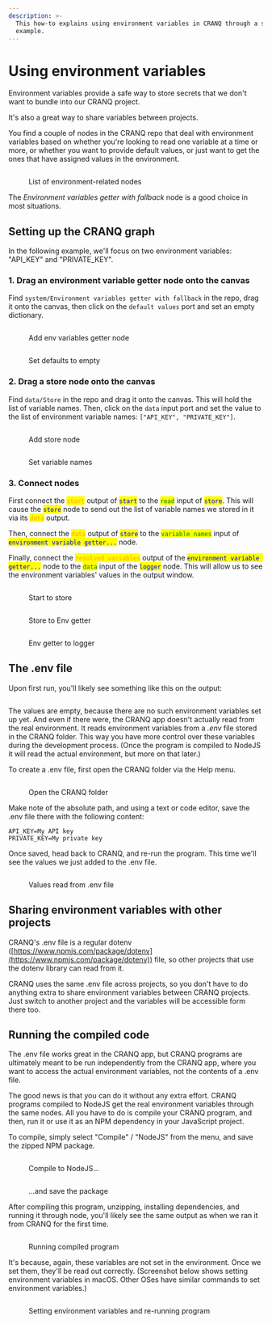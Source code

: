 ```yaml
---
description: >-
  This how-to explains using environment variables in CRANQ through a simple
  example.
---
```


# Using environment variables

Environment variables provide a safe way to store secrets that we don't want to bundle into our CRANQ project.

It's also a great way to share variables between projects.

You find a couple of nodes in the CRANQ repo that deal with environment variables based on whether you're looking to read one variable at a time or more, or whether you want to provide default values, or just want to get the ones that have assigned values in the environment.

<figure><img src="../.gitbook/assets/Screenshot 2022-09-18 at 11.50.53.png" alt=""><figcaption><p>List of environment-related nodes</p></figcaption></figure>

The _Environment variables getter with fallback_ node is a good choice in most situations.

## **Setting up the CRANQ graph**

In the following example, we'll focus on two environment variables: "API\_KEY" and "PRIVATE\_KEY".

### **1. Drag an environment variable getter node onto the canvas**

Find `system/Environment variables getter with fallback` in the repo, drag it onto the canvas, then click on the `default values` port and set an empty dictionary.

<div>

<figure><img src="../.gitbook/assets/Screenshot 2022-09-18 at 13.16.28.png" alt=""><figcaption><p>Add env variables getter node</p></figcaption></figure>

 

<figure><img src="../.gitbook/assets/Screenshot 2022-09-18 at 13.23.30.png" alt=""><figcaption><p>Set defaults to empty</p></figcaption></figure>

</div>

### **2. Drag a store node onto the canvas**

Find `data/Store` in the repo and drag it onto the canvas. This will hold the list of variable names. Then, click on the `data` input port and set the value to the list of environment variable names: `["API_KEY", "PRIVATE_KEY"]`.

<div>

<figure><img src="../.gitbook/assets/Screenshot 2022-09-18 at 13.23.56.png" alt=""><figcaption><p>Add store node</p></figcaption></figure>

 

<figure><img src="../.gitbook/assets/Screenshot 2022-09-18 at 13.25.26.png" alt=""><figcaption><p>Set variable names</p></figcaption></figure>

</div>

### **3. Connect nodes**

First connect the <mark style="color:orange;">`start`</mark> output of <mark style="color:blue;">`start`</mark> to the <mark style="color:green;">`read`</mark> input of <mark style="color:blue;">`store`</mark>. This will cause the <mark style="color:blue;">`store`</mark> node to send out the list of variable names we stored in it via its <mark style="color:orange;">`data`</mark> output.

Then, connect the <mark style="color:orange;">`data`</mark> output of <mark style="color:blue;">`store`</mark> to the <mark style="color:green;">`variable names`</mark> input of <mark style="color:blue;">`environment variable getter...`</mark> node.

Finally, connect the <mark style="color:orange;">`resolved variables`</mark> output of the <mark style="color:blue;">`environment variable getter...`</mark> node to the <mark style="color:green;">`data`</mark> input of the <mark style="color:blue;">`logger`</mark> node. This will allow us to see the environment variables' values in the output window.

<div>

<figure><img src="../.gitbook/assets/Screenshot 2022-09-18 at 13.27.38.png" alt=""><figcaption><p>Start to store</p></figcaption></figure>

 

<figure><img src="../.gitbook/assets/Screenshot 2022-09-18 at 13.28.35.png" alt=""><figcaption><p>Store to Env getter</p></figcaption></figure>

 

<figure><img src="../.gitbook/assets/Screenshot 2022-09-18 at 13.31.09.png" alt=""><figcaption><p>Env getter to logger</p></figcaption></figure>

</div>

## **The .env file**

Upon first run, you'll likely see something like this on the output:

<figure><img src="../.gitbook/assets/Screenshot 2022-09-18 at 14.45.08.png" alt=""><figcaption></figcaption></figure>

The values are empty, because there are no such environment variables set up yet. And even if there were, the CRANQ app doesn't actually read from the real environment. It reads environment variables from a _.env_ file stored in the CRANQ folder. This way you have more control over these variables during the development process. (Once the program is compiled to NodeJS it will read the actual environment, but more on that later.)

To create a .env file, first open the CRANQ folder via the Help menu.

<figure><img src="../.gitbook/assets/Screenshot 2022-09-18 at 14.24.26.png" alt=""><figcaption><p>Open the CRANQ folder</p></figcaption></figure>

Make note of the absolute path, and using a text or code editor, save the .env file there with the following content:

```
API_KEY=My API key
PRIVATE_KEY=My private key
```

Once saved, head back to CRANQ, and re-run the program. This time we'll see the values we just added to the .env file.

<figure><img src="../.gitbook/assets/Screenshot 2022-09-18 at 13.42.37.png" alt=""><figcaption><p>Values read from .env file</p></figcaption></figure>

## **Sharing environment variables with other projects**

CRANQ's .env file is a regular dotenv ([https://www.npmjs.com/package/dotenv](https://www.npmjs.com/package/dotenv)) file, so other projects that use the dotenv library can read from it.

CRANQ uses the same .env file across projects, so you don't have to do anything extra to share environment variables between CRANQ projects. Just switch to another project and the variables will be accessible form there too.

## **Running the compiled code**

The .env file works great in the CRANQ app, but CRANQ programs are ultimately meant to be run independently from the CRANQ app, where you want to access the actual environment variables, not the contents of a .env file.

The good news is that you can do it without any extra effort. CRANQ programs compiled to NodeJS get the real environment variables through the same nodes. All you have to do is compile your CRANQ program, and then, run it or use it as an NPM dependency in your JavaScript project.

To compile, simply select "Compile" / "NodeJS" from the menu, and save the zipped NPM package.

<div>

<figure><img src="../.gitbook/assets/Screenshot 2022-09-18 at 13.58.58.png" alt=""><figcaption><p>Compile to NodeJS...</p></figcaption></figure>

 

<figure><img src="../.gitbook/assets/Screenshot 2022-09-18 at 14.00.19.png" alt=""><figcaption><p>...and save the package</p></figcaption></figure>

</div>

After compiling this program, unzipping, installing dependencies, and running it through node, you'll likely see the same output as when we ran it from CRANQ for the first time.

<figure><img src="../.gitbook/assets/Screenshot 2022-09-18 at 14.04.10.png" alt=""><figcaption><p>Running compiled program</p></figcaption></figure>

It's because, again, these variables are not set in the environment. Once we set them, they'll be read out correctly. (Screenshot below shows setting environment variables in macOS. Other OSes have similar commands to set environment variables.)

<figure><img src="../.gitbook/assets/Screenshot 2022-09-18 at 14.07.07.png" alt=""><figcaption><p>Setting environment variables and re-running program</p></figcaption></figure>
